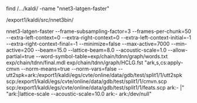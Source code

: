 find /.../kaldi/ -name "nnet3-latgen-faster"

/export1/kaldi/src/nnet3bin/

nnet3-latgen-faster --frame-subsampling-factor=3 --frames-per-chunk=50 --extra-left-context=0 --extra-right-context=0 --extra-left-context-initial=-1 --extra-right-context-final=-1 --minimize=false --max-active=7000 --min-active=200 --beam=15.0 --lattice-beam=8.0 --acoustic-scale=1.0 --allow-partial=true --word-symbol-table=exp/chain/tdnn/graph/words.txt exp/chain/tdnn/final.mdl exp/chain/tdnn/graph/HCLG.fst "ark,s,cs:apply-cmvn --norm-means=true --norm-vars=false --utt2spk=ark:/export1/kaldi/egs/cvte/online/data/gdb/test/split1/1/utt2spk scp:/export1/kaldi/egs/cvte/online/data/gdb/test/split1/1/cmvn.scp scp:/export1/kaldi/egs/cvte/online/data/gdb/test/split1/1/feats.scp ark:- |" "ark:|lattice-scale --acoustic-scale=10.0 ark:- ark:/dev/null"


